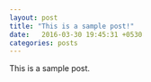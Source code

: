 ```yaml
---
layout: post
title: "This is a sample post!"
date:   2016-03-30 19:45:31 +0530
categories: posts
---
```


This is a sample post.
